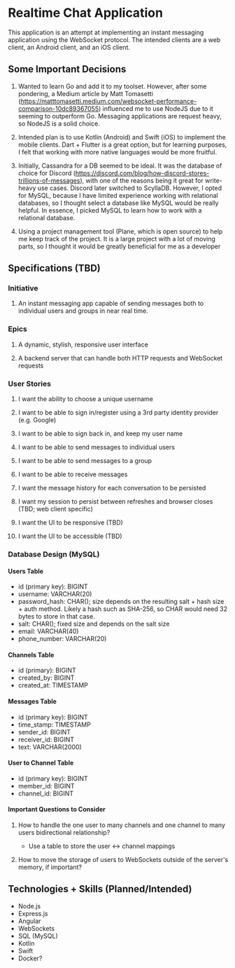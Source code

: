 # Realtime Chat Application

This application is an attempt at implementing an instant messaging application using the WebSocket protocol. The intended clients are a web client, an Android client, and an iOS client.  

## Some Important Decisions

1. Wanted to learn Go and add it to my toolset. However, after some pondering, a Medium article by Matt Tomasetti (https://matttomasetti.medium.com/websocket-performance-comparison-10dc89367055) influenced me to use NodeJS due to it seeming to outperform Go. Messaging applications are request heavy, so NodeJS is a solid choice.

2. Intended plan is to use Kotlin (Android) and Swift (iOS) to implement the mobile clients. Dart + Flutter is a great option, but for learning purposes, I felt that working with more native languages would be more fruitful.

3. Initially, Cassandra for a DB seemed to be ideal. It was the database of choice for Discord (https://discord.com/blog/how-discord-stores-trillions-of-messages), with one of the reasons being it great for write-heavy use cases. Discord later switched to ScyllaDB. However, I opted for MySQL, because I have limited experience working with relational databases, so I thought select a database like MySQL would be really helpful. In essence, I picked MySQL to learn how to work with a relational database. 

4. Using a project management tool (Plane, which is open source) to help me keep track of the project. It is a large project with a lot of moving parts, so I thought it would be greatly beneficial for me as a developer

## Specifications (TBD)

### Initiative

1. An instant messaging app capable of sending messages both to individual users and groups in near real time.

### Epics

1. A dynamic, stylish, responsive user interface 

2. A backend server that can handle both HTTP requests and WebSocket requests

### User Stories

1. I want the ability to choose a unique username

2. I want to be able to sign in/register using a 3rd party identity provider (e.g. Google)

3. I want to be able to sign back in, and keep my user name

4. I want to be able to send messages to individual users

5. I want to be able to send messages to a group

6. I want to be able to receive messages

7. I want the message history for each conversation to be persisted

8. I want my session to persist between refreshes and browser closes (TBD; web client specific)

9. I want the UI to be responsive (TBD)

10. I want the UI to be accessible (TBD)

### Database Design (MySQL)

#### Users Table
* id (primary key): BIGINT
* username: VARCHAR(20)
* password_hash: CHAR(); size depends on the resulting salt + hash size + auth method. Likely a hash such as SHA-256, so CHAR would need 32 bytes to store in that case.
* salt: CHAR(); fixed size and depends on the salt size
* email: VARCHAR(40)
* phone_number: VARCHAR(20)

#### Channels Table
* id (primary): BIGINT
* created_by: BIGINT
* created_at: TIMESTAMP


#### Messages Table
* id (primary key): BIGINT
* time_stamp: TIMESTAMP
* sender_id: BIGINT
* receiver_id: BIGINT
* text: VARCHAR(2000)

#### User to Channel Table
* id (primary key): BIGINT
* member_id: BIGINT
* channel_id: BIGINT


#### Important Questions to Consider
1. How to handle the one user to many channels and one channel to many users bidirectional relationship?
   
    * Use a table to store the user <-> channel mappings

2. How to move the storage of users to WebSockets outside of the server's memory, if important?

## Technologies + Skills (Planned/Intended)

* Node.js
* Express.js
* Angular
* WebSockets 
* SQL (MySQL)
* Kotlin
* Swift
* Docker?





